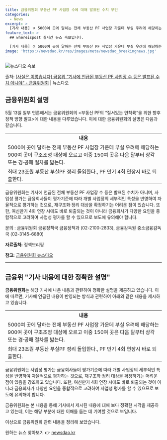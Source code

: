 ```yaml
---
title: 금융위원회 부동산 PF 사업장 수에 대해 발표된 수치 부인
categories:
  - News
excerpt: >
  [기사 내용] ㅇ 5000여 곳에 달하는 전체 부동산 PF 사업장 가운데 부실 우려에 해당하는 900여 곳이…
feature_text: >
  ## whereispost 실시간 뉴스 속보입니다.

  [기사 내용] ㅇ 5000여 곳에 달하는 전체 부동산 PF 사업장 가운데 부실 우려에 해당하는 900여 곳이…
image: 'https://newsdao.kr/res/images/meta/newsdao_breakingnews.jpg'
---
```


![뉴스다오 속보](https://newsdao.kr/res/images/meta/newsdao_breakingnews.jpg)

<p>출처: <a href="https://newsdao.kr/3818" rel="dofollow">[사실은 이렇습니다] 금융위 “기사에 언급된 부동산 PF 사업장 수 등은 발표된 수치 아니야” - 금융위원회</a> | 뉴스다오</p>

<h2 data-ke-size="size26">금융위원회 설명</h2>
<p data-ke-size="size16">5월 13일 일부 언론에서는 금융위원회의 <부동산 PF의 “질서있는 연착륙”을 위한 향후 정책 방향 발표>에 대한 내용을 다루었습니다. 이에 대한 금융위원회의 설명은 다음과 같습니다.</p>

<table>
    <tr>
        <td style="text-align: center; height: 17px;"><b>내용</b></td>
    </tr>
    <tr>
        <td>5000여 곳에 달하는 전체 부동산 PF 사업장 가운데 부실 우려에 해당하는 900여 곳이 구조조정 대상에 오르고 이중 150여 곳은 다음 달부터 상각 또는 경·공매 절차를 밟는다.</td>
    </tr>
    <tr>
        <td>최대 23조원 부동산 부실PF 정리 돌입한다., PF 만기 4회 연장시 바로 퇴출한다.</td>
    </tr>
</table>

<p data-ke-size="size16">금융위원회는 기사에 언급된 전체 부동산 PF 사업장 수 등은 발표된 수치가 아니며, 사업성 평가는 금융회사들이 평가기준에 따라 개별 사업장의 세부적인 특성을 반영하여 자율적으로 평가하는 것으로, 재구조화·정리 대상을 확정하기는 어려운 점이 있습니다. 또한, 여신만기 4회 연장 시에도 바로 퇴출되는 것이 아니라 금융회사가 다양한 요인을 종합적으로 고려하여 사업성 평가를 할 수 있으므로 보도에 유의해야 합니다.</p>

<p data-ke-size="size16">문의 : 금융위원회 금융정책국 금융정책과 (02-2100-2833), 금융감독원 중소금융감독국 (02-3145-6880)</p>

<p data-ke-size="size16"><b>자료출처:</b> 정책브리핑 </p>
<p data-ke-size="size16"><b>참고:</b> <a href="https://newsdao.kr/3818">금융위원회 뉴스다오</a></p>
<hr>

<h2 data-ke-size="size26">금융위 "기사 내용에 대한 정확한 설명"</h2>
<p data-ke-size="size16"><b>금융위원회</b>는 해당 기사에 나온 내용과 관련하여 정확한 설명을 제공하고 있습니다. 이에 따르면, 기사에 언급된 내용이 반영되는 방식과 관련하여 아래와 같은 내용을 제시하고 있습니다.</p>

<table>
    <tr>
        <td style="text-align: center; height: 17px;"><b>내용</b></td>
    </tr>
    <tr>
        <td>5000여 곳에 달하는 전체 부동산 PF 사업장 가운데 부실 우려에 해당하는 900여 곳이 구조조정 대상에 오르고 이중 150여 곳은 다음 달부터 상각 또는 경·공매 절차를 밟는다.</td>
    </tr>
    <tr>
        <td>최대 23조원 부동산 부실PF 정리 돌입한다., PF 만기 4회 연장시 바로 퇴출한다.</td>
    </tr>
</table>

<p data-ke-size="size16">금융위원회는 사업성 평가는 금융회사들이 평가기준에 따라 개별 사업장의 세부적인 특성을 반영하여 자율적으로 평가하는 것으로, 재구조화·정리 대상을 확정하기는 어려운 점이 있음을 강조하고 있습니다. 또한, 여신만기 4회 연장 시에도 바로 퇴출되는 것이 아니라 금융회사가 다양한 요인을 종합적으로 고려하여 사업성 평가를 할 수 있으므로 보도에 유의해야 합니다.</p>

<p data-ke-size="size16">금융위원회는 본 내용을 통해 기사에서 제시된 내용에 대해 보다 정확한 시각을 제공하고 있는데, 이는 해당 부분에 대한 이해를 돕는 데 기여할 것으로 보입니다.</p>
<p data-ke-size="size16">이상으로 금융위원회 관련 내용을 정리해 보았습니다.</p> 

원하는 뉴스 찾아보기 👉 <a href="https://newsdao.kr" rel="dofollow">newsdao.kr</a>


